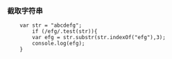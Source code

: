 ### 截取字符串
		var str = "abcdefg";
			if (/efg/.test(str)){ 
	        var efg = str.substr(str.indexOf("efg"),3); 
	        console.log(efg); 
		}
